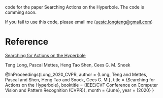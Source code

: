 code for the paper Searching Actions on the Hyperbole.
The code is comming soon.

If you fail to use this code, please email me (uestc.longteng@gmail.com)

# Reference

[Searching for Actions on the Hyperbole](http://openaccess.thecvf.com/content_CVPR_2020/html/Long_Searching_for_Actions_on_the_Hyperbole_CVPR_2020_paper.html)

Teng Long, Pascal Mettes, Heng Tao Shen, Cees G. M. Snoek

@InProceedings{Long_2020_CVPR,
author = {Long, Teng and Mettes, Pascal and Shen, Heng Tao and Snoek, Cees G. M.},
title = {Searching for Actions on the Hyperbole},
booktitle = {IEEE/CVF Conference on Computer Vision and Pattern Recognition (CVPR)},
month = {June},
year = {2020}
}




